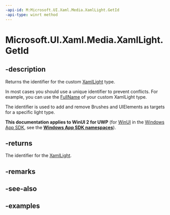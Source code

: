 ```yaml
---
-api-id: M:Microsoft.UI.Xaml.Media.XamlLight.GetId
-api-type: winrt method
---
```


<!-- Method syntax.
virtual protected string XamlLight.GetId()
-->

# Microsoft.UI.Xaml.Media.XamlLight.GetId

## -description
Returns the identifier for the custom [XamlLight](xamllight.md) type.

In most cases you should use a unique identifier to prevent conflicts. For example, you can use the [FullName](/dotnet/api/system.type.fullname?view=dotnet-uwp-10.0&preserve-view=true) of your custom XamlLight type.

The identifier is used to add and remove Brushes and UIElements as targets for a specific light type.

**This documentation applies to WinUI 2 for UWP** (for [WinUI](/windows/apps/winui/winui3/) in the [Windows App SDK](/windows/apps/windows-app-sdk/), see the **[Windows App SDK namespaces](/windows/windows-app-sdk/api/winrt/)**).

## -returns
The identifier for the [XamlLight](xamllight.md).

## -remarks

## -see-also

## -examples

